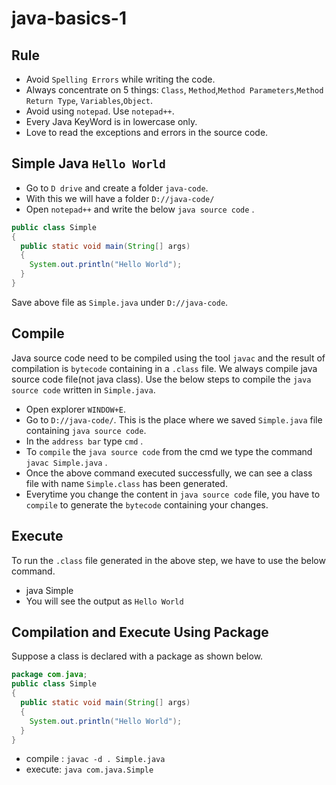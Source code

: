 # java-basics-1

## Rule
* Avoid `Spelling Errors` while writing the code.
* Always concentrate on 5 things: `Class`, `Method`,`Method Parameters`,`Method Return Type`, `Variables`,`Object`.
* Avoid using `notepad`. Use `notepad++`.
* Every Java KeyWord is in lowercase only.
* Love to read the exceptions and errors in the source code.

Simple Java `Hello World`
------------------------
* Go to `D drive` and create a folder `java-code`.
* With this we will have a folder `D://java-code/`
* Open `notepad++` and write the below `java source code` .

```java
public class Simple
{
  public static void main(String[] args)
  {
    System.out.println("Hello World");
  }
}
```

Save above file as `Simple.java` under `D://java-code`. 

Compile
-------
Java source code need to be compiled using the tool `javac` and the result of compilation is `bytecode` containing in a `.class` file. We always compile java source code file(not java class). Use the below steps to compile the `java source code` written in `Simple.java`.

* Open explorer `WINDOW+E`. 
* Go to `D://java-code/`. This is the place where we saved `Simple.java` file containing `java source code`.
* In the `address bar` type `cmd` .
* To `compile` the `java source code` from the cmd we type the command `javac Simple.java` .
* Once the above command executed successfully, we can see a class file with name `Simple.class` has been generated.
* Everytime you change the content in `java source code` file, you have to `compile` to generate the `bytecode` containing your changes.

Execute
-------
To run the `.class` file generated in the above step, we have to use the below command.
* java Simple
* You will see the output as `Hello World`

Compilation and Execute Using Package
---------------------------------
Suppose a class is declared with a package as shown below.

```java 
package com.java;
public class Simple
{
  public static void main(String[] args)
  {
    System.out.println("Hello World");
  }
}
```

* compile : `javac -d . Simple.java`
* execute: `java com.java.Simple`

